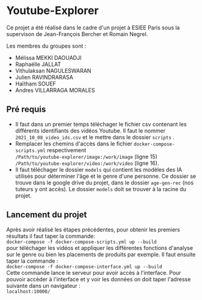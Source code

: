 # Youtube-Explorer

Ce projet a été réalisé dans le cadre d'un projet à ESIEE Paris sous la supervison de Jean-François Bercher et Romain Negrel.  

Les membres du groupes sont : 
-  Mélissa MEKKI DAOUADJI  
-  Raphaëlle JALLAT
-  Vithulaksan NAGULESWARAN
-  Julien RAVINDRARASA
-  Haïtham SOUEF
-  Andres VILLARRAGA MORALES
## Pré requis
-  Il faut dans un premier temps téléchager le fichier csv contenant les différents identifiants des vidéos Youtube. Il faut le nommer ```2021_10_08_video_ids.csv``` et le mettre dans le dossier ```scripts``` . 
-  Remplacer les chemins d'accès dans le fichier ```docker-compose-scripts.yml``` respectivement   
```/Path/to/youtube-explorer/image:/work/image``` (ligne 15)  
```/Path/to/youtube-explorer/video:/work/video```  (ligne 16).
- Il faut téléchager le dossier ```models``` qui contient les modèles des IA utilisés pour déterminer l'âge et le genre d'une personne. Ce dossier se trouve dans le google drive du projet, dans le dossier ```age-gen-rec```  (nos tuteurs y ont accès). Le dossier ```models``` doit se trouver à la racine du projet.
## Lancement du projet 

Après avoir réalisé les étapes précédentes, pour obtenir les premiers résultats il faut taper la commande:  
```docker-compose -f docker-compose-scripts.yml up --build```  
pour téléchager les vidéos et appliquer les différentes fonctions d'analyse sur le genre ou bien les placements de produits par exemple. 
Il faut ensuite taper la commande :  
```docker-compose -f docker-compose-interface.yml up --build```  
Cette commande lance le serveur pour avoir accès à l'interface. Pour pouvoir accèder à l'interface et y voir les données on doit taper l'adresse suivante dans un navigateur :  
```localhost:10000/```
